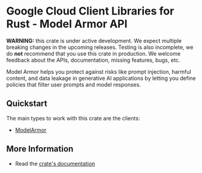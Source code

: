 # Google Cloud Client Libraries for Rust - Model Armor API

<!-- Code generated by sidekick. DO NOT EDIT. -->

**WARNING:** this crate is under active development. We expect multiple breaking
changes in the upcoming releases. Testing is also incomplete, we do **not**
recommend that you use this crate in production. We welcome feedback about the
APIs, documentation, missing features, bugs, etc.

Model Armor helps you protect against risks like prompt injection, harmful
content, and data leakage in generative AI applications by letting you
define policies that filter user prompts and model responses.

## Quickstart

The main types to work with this crate are the clients:

- [ModelArmor]

## More Information

- Read the [crate's documentation](https://docs.rs/google-cloud-modelarmor-v1/latest/google-cloud-modelarmor-v1)

[ModelArmor]: https://docs.rs/google-cloud-modelarmor-v1/latest/google_cloud_modelarmor_v1/client/struct.ModelArmor.html
